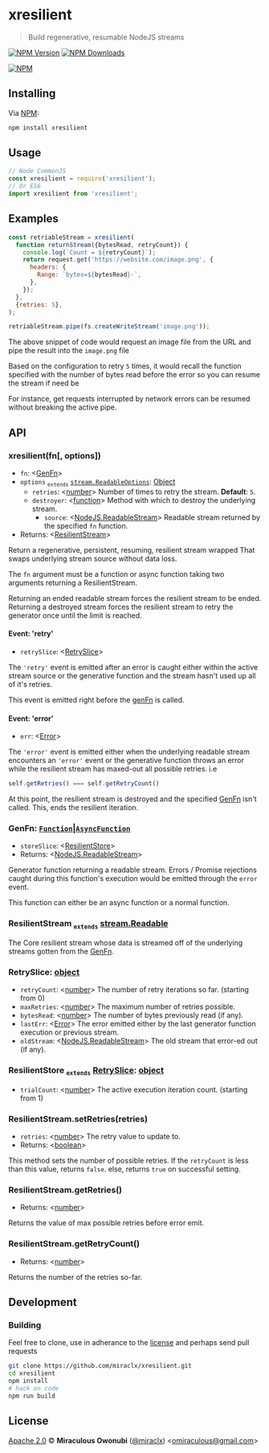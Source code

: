 # xresilient

> Build regenerative, resumable NodeJS streams

[![NPM Version][npm-image]][npm-url]
[![NPM Downloads][downloads-image]][downloads-url]

[![NPM][npm-image-url]][npm-url]

## Installing

Via [NPM][npm]:

``` bash
npm install xresilient
```

## Usage

``` javascript
// Node CommonJS
const xresilient = require('xresilient');
// Or ES6
import xresilient from 'xresilient';
```

## Examples

``` javascript
const retriableStream = xresilient(
  function returnStream({bytesRead, retryCount}) {
    console.log(`Count = ${retryCount}`);
    return request.get('https://website.com/image.png', {
      headers: {
        Range: `bytes=${bytesRead}-`,
      },
    });
  },
  {retries: 5},
);

retriableStream.pipe(fs.createWriteStream('image.png'));
```

The above snippet of code would request an image file from the URL and pipe the result into the `image.png` file

Based on the configuration to retry `5` times, it would recall the function specified with the number of bytes read before the error so you can resume the stream if need be

For instance, get requests interrupted by network errors can be resumed without breaking the active pipe.

## API

### xresilient(fn[, options])

* `fn`: &lt;[GenFn](#genfn)&gt;
* `options` <sub>`extends`</sub> [`stream.ReadableOptions`][stream.ReadableOptions]: [Object][object]
  * `retries`: &lt;[number][]&gt; Number of times to retry the stream. **Default**: `5`.
  * `destroyer`: &lt;[function][]&gt; Method with which to destroy the underlying stream.
    * `source`: &lt;[NodeJS.ReadableStream][]&gt; Readable stream returned by the specified `fn` function.
* Returns: &lt;[ResilientStream](#resilientstream)&gt;

Return a regenerative, persistent, resuming, resilient stream wrapped
That swaps underlying stream source without data loss.

The `fn` argument must be a function or async function taking two arguments returning a ResilientStream.

Returning an ended readable stream forces the resilient stream to be ended.
Returning a destroyed stream forces the resilient stream to retry the generator once until the limit is reached.

#### Event: 'retry'

* `retrySlice`: &lt;[RetrySlice](#retryslice)&gt;

The `'retry'` event is emitted after an error is caught either within the active stream source or the generative function and the stream hasn't used up all of it's retries.

This event is emitted right before the [genFn](#genfn) is called.

#### Event: 'error'

* `err`: &lt;[Error][]&gt;

The `'error'` event is emitted either when the underlying readable stream encounters an `'error'`  event or the generative function throws an error while the resilient stream has maxed-out all possible retries.
i.e

```javascript
self.getRetries() === self.getRetryCount()
```

At this point, the resilient stream is destroyed and the specified [GenFn](#genfn) isn't called.
This, ends the resilient iteration.

### <a id='genfn'></a>GenFn: [`Function`][function]|[`AsyncFunction`][asyncfunction]

* `storeSlice`: &lt;[ResilientStore](#resilientstore)&gt;
* Returns: &lt;[NodeJS.ReadableStream][]&gt;

Generator function returning a readable stream.
Errors / Promise rejections caught during this function's execution would be emitted through the `error` event.

This function can either be an async function or a normal function.

### <a id='resilientstream'></a>ResilientStream <sub>`extends`</sub> [stream.Readable][]

The Core resilient stream whose data is streamed off of the underlying streams gotten from the [GenFn](#genfn).

### <a id='retryslice'></a>RetrySlice: [object][]

* `retryCount`: &lt;[number][]&gt; The number of retry iterations so far. (starting from 0)
* `maxRetries`: &lt;[number][]&gt; The maximum number of retries possible.
* `bytesRead`: &lt;[number][]&gt; The number of bytes previously read (if any).
* `lastErr`: &lt;[Error][]&gt; The error emitted either by the last generator function execution or previous stream.
* `oldStream`: &lt;[NodeJS.ReadableStream][]&gt; The old stream that error-ed out (if any).

### <a id='resilientstore'></a>ResilientStore <sub>`extends`</sub> [RetrySlice](#retryslice): [object][]

* `trialCount`: &lt;[number][]&gt; The active execution iteration count. (starting from 1)

### <a id='resilientstream_setretries'></a>ResilientStream.setRetries(retries)

* `retries`: &lt;[number][]&gt; The retry value to update to.
* Returns: &lt;[boolean][]&gt;

This method sets the number of possible retries.
If the `retryCount` is less than this value, returns `false`.
else, returns `true` on successful setting.

### <a id='resilientstream_getretries'></a>ResilientStream.getRetries()

* Returns: &lt;[number][]&gt;

Returns the value of max possible retries before error emit.

### <a id='resilientstream_getretrycount'></a>ResilientStream.getRetryCount()

* Returns: &lt;[number][]&gt;

Returns the number of the retries so-far.

## Development

### Building

Feel free to clone, use in adherance to the [license](#license) and perhaps send pull requests

``` bash
git clone https://github.com/miraclx/xresilient.git
cd xresilient
npm install
# hack on code
npm run build
```

## License

[Apache 2.0][license] © **Miraculous Owonubi** ([@miraclx][author-url]) &lt;omiraculous@gmail.com&gt;

[stream.Readable]: https://nodejs.org/api/stream.html#stream_class_stream_readable
[NodeJS.ReadableStream]: https://nodejs.org/api/stream.html#stream_class_stream_readable
[stream.ReadableOptions]: https://nodejs.org/api/stream.html#stream_new_stream_readable_options

[npm]:  https://github.com/npm/cli "The Node Package Manager"
[license]:  LICENSE "Apache 2.0 License"
[author-url]: https://github.com/miraclx

[npm-url]: https://npmjs.org/package/xresilient
[npm-image]: https://badgen.net/npm/node/xresilient
[npm-image-url]: https://nodei.co/npm/xresilient.png?stars&downloads
[downloads-url]: https://npmjs.org/package/xresilient
[downloads-image]: https://badgen.net/npm/dm/xresilient

[Error]: https://developer.mozilla.org/en-US/docs/Web/JavaScript/Reference/Global_Objects/Error
[number]: https://developer.mozilla.org/en-US/docs/Web/JavaScript/Data_structures#Number_type
[object]: https://developer.mozilla.org/en-US/docs/Web/JavaScript/Reference/Global_Objects/Object
[boolean]: https://developer.mozilla.org/en-US/docs/Web/JavaScript/Data_structures#Boolean_type
[function]: https://developer.mozilla.org/en-US/docs/Web/JavaScript/Reference/Global_Objects/Function
[asyncfunction]: https://developer.mozilla.org/en-US/docs/Web/JavaScript/Reference/Global_Objects/AsyncFunction
